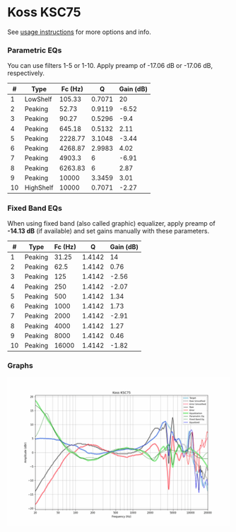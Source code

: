 # Koss KSC75
See [usage instructions](https://github.com/jaakkopasanen/AutoEq#usage) for more options and info.

### Parametric EQs
You can use filters 1-5 or 1-10. Apply preamp of -17.06 dB or -17.06 dB, respectively.

|   # | Type      |   Fc (Hz) |      Q |   Gain (dB) |
|-----|-----------|-----------|--------|-------------|
|   1 | LowShelf  |    105.33 | 0.7071 |       20    |
|   2 | Peaking   |     52.73 | 0.9119 |       -6.52 |
|   3 | Peaking   |     90.27 | 0.5296 |       -9.4  |
|   4 | Peaking   |    645.18 | 0.5132 |        2.11 |
|   5 | Peaking   |   2228.77 | 3.1048 |       -3.44 |
|   6 | Peaking   |   4268.87 | 2.9983 |        4.02 |
|   7 | Peaking   |   4903.3  | 6      |       -6.91 |
|   8 | Peaking   |   6263.83 | 6      |        2.87 |
|   9 | Peaking   |  10000    | 3.3459 |        3.01 |
|  10 | HighShelf |  10000    | 0.7071 |       -2.27 |

### Fixed Band EQs
When using fixed band (also called graphic) equalizer, apply preamp of **-14.13 dB** (if available) and set gains manually with these parameters.

|   # | Type    |   Fc (Hz) |      Q |   Gain (dB) |
|-----|---------|-----------|--------|-------------|
|   1 | Peaking |     31.25 | 1.4142 |       14    |
|   2 | Peaking |     62.5  | 1.4142 |        0.76 |
|   3 | Peaking |    125    | 1.4142 |       -2.56 |
|   4 | Peaking |    250    | 1.4142 |       -2.07 |
|   5 | Peaking |    500    | 1.4142 |        1.34 |
|   6 | Peaking |   1000    | 1.4142 |        1.73 |
|   7 | Peaking |   2000    | 1.4142 |       -2.91 |
|   8 | Peaking |   4000    | 1.4142 |        1.27 |
|   9 | Peaking |   8000    | 1.4142 |        0.46 |
|  10 | Peaking |  16000    | 1.4142 |       -1.82 |

### Graphs
![](./Koss%20KSC75.png)
